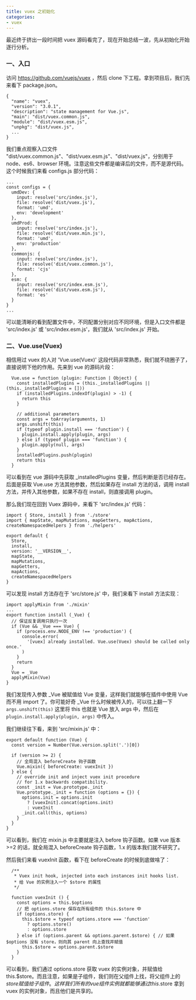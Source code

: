 ```yaml
---
title: vuex 之初始化
categories:
- vuex
---
```

最近终于挤出一段时间把 vuex 源码看完了，现在开始总结一波，先从初始化开始逐行分析。
<!--more-->
### 一、入口
访问 https://github.com/vuejs/vuex ，然后 clone 下工程。拿到项目后，我们先来看下 package.json。
```
{
  "name": "vuex",
  "version": "3.0.1",
  "description": "state management for Vue.js",
  "main": "dist/vuex.common.js",
  "module": "dist/vuex.esm.js",
  "unpkg": "dist/vuex.js",
  ...
}
```
我们重点观察入口文件 "dist/vuex.common.js"、"dist/vuex.esm.js"、"dist/vuex.js"，分别用于 node、es6、browser 环境。注意这些文件都是编译后的文件，而不是源代码。这个时候我们来看 configs.js 部分代码：
```
...
const configs = {
  umdDev: {
    input: resolve('src/index.js'),
    file: resolve('dist/vuex.js'),
    format: 'umd',
    env: 'development'
  },
  umdProd: {
    input: resolve('src/index.js'),
    file: resolve('dist/vuex.min.js'),
    format: 'umd',
    env: 'production'
  },
  commonjs: {
    input: resolve('src/index.js'),
    file: resolve('dist/vuex.common.js'),
    format: 'cjs'
  },
  esm: {
    input: resolve('src/index.esm.js'),
    file: resolve('dist/vuex.esm.js'),
    format: 'es'
  }
}
...
```
可以能清晰的看到配置文件中，不同配置分别对应不同环境，但是入口文件都是 'src/index.js' 或 'src/index.esm.js'，我们就从 'src/index.js' 开始。
### 二、Vue.use(Vuex)
相信用过 vuex 的人对 'Vue.use(Vuex)' 这段代码非常熟悉，我们就不绕圈子了，直接说明下他的作用。先来到 vue 的源码片段：
```
  Vue.use = function (plugin: Function | Object) {
    const installedPlugins = (this._installedPlugins || (this._installedPlugins = []))
    if (installedPlugins.indexOf(plugin) > -1) {
      return this
    }

    // additional parameters
    const args = toArray(arguments, 1)
    args.unshift(this)
    if (typeof plugin.install === 'function') {
      plugin.install.apply(plugin, args)
    } else if (typeof plugin === 'function') {
      plugin.apply(null, args)
    }
    installedPlugins.push(plugin)
    return this
  }
```
可以看到在 vue 源码中先获取 _installedPlugins 变量，然后判断是否已经存在。后面是获取 Vue.use 方法其他参数，然后如果存在 install 方法的话，调用 install 方法，并传入其他参数，如果不存在 install，则直接调用 plugin。

那么我们现在回到 Vuex 源码中，来看下 'src/index.js' 代码：
```
import { Store, install } from './store'
import { mapState, mapMutations, mapGetters, mapActions, createNamespacedHelpers } from './helpers'

export default {
  Store,
  install,
  version: '__VERSION__',
  mapState,
  mapMutations,
  mapGetters,
  mapActions,
  createNamespacedHelpers
}
```
可以发现 install 方法存在于 'src/store.js' 中，我们来看下 install 方法实现：
```
import applyMixin from './mixin'
...
export function install (_Vue) {
  // 保证反复调用只执行一次
  if (Vue && _Vue === Vue) {
    if (process.env.NODE_ENV !== 'production') {
      console.error(
        '[vuex] already installed. Vue.use(Vuex) should be called only once.'
      )
    }
    return
  }
  Vue = _Vue
  applyMixin(Vue)
}
```
我们发现传入参数 _Vue 被赋值给 Vue 变量，这样我们就能够在插件中使用 Vue 而不用 import 了。你可能好奇 _Vue 什么时候被传入的，可以往上翻一下 `args.unshift(this)` 这里将 this 也就是 Vue 放入 args 中，然后在 `plugin.install.apply(plugin, args)` 中传入。

我们继续往下看，来到 'src/mixin.js' 中：
```
export default function (Vue) {
  const version = Number(Vue.version.split('.')[0])

  if (version >= 2) {
    // 全局混入 beforeCreate 钩子函数
    Vue.mixin({ beforeCreate: vuexInit })
  } else {
    // override init and inject vuex init procedure
    // for 1.x backwards compatibility.
    const _init = Vue.prototype._init
    Vue.prototype._init = function (options = {}) {
      options.init = options.init
        ? [vuexInit].concat(options.init)
        : vuexInit
      _init.call(this, options)
    }
  }
}
```
可以看到，我们在 mixin.js 中主要就是注入 before 钩子函数。如果 vue 版本 >=2 的话，就全局混入 beforeCreate 钩子函数，1.x 的版本我们就不研究了。

然后我们来看 vuexInit 函数，看下在 beforeCreate 的时候到底做啥了：
```
  /**
   * Vuex init hook, injected into each instances init hooks list.
   * 给 Vue 的实例注入一个 $store 的属性
   */

  function vuexInit () {
    const options = this.$options
    // 把 options.store 保存在所有组件的 this.$store 中
    if (options.store) {
      this.$store = typeof options.store === 'function'
        ? options.store()
        : options.store
    } else if (options.parent && options.parent.$store) { // 如果 $options 没有 store，则向其 parent 向上查找并赋值
      this.$store = options.parent.$store
    }
  }
```
可以看到，我们通过 options.store 获取 vuex 的实例对象，并赋值给 this.$store。而且注意，如果是子组件，我们则在父组件上找，将父组件上的 $store 赋值给子组件。这样我们所有的 vue 组件实例就都能够通过 this.$store 拿到 vuex 的实例对象，而且他们是共享的。
